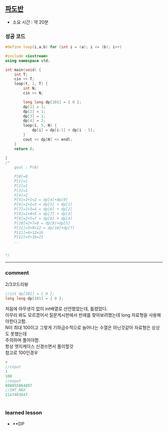 
## [파도반 ](https://www.acmicpc.net/problem/9461)
* 소요 시간 : 약 20분

### 성공 코드
```cpp
#define loop(i,a,b) for (int i = (a); i <= (b); i++)

#include <iostream>
using namespace std;

int main(void) {
	int T;
	cin >> T;
	loop(t, 1, T) {
		int N;
		cin >> N;

		long long dp[101] = { 0 };
		dp[1] = 1;
		dp[2] = 1;
		dp[3] = 1;
		dp[4] = 2;
		loop(i, 5, N) {
			dp[i] = dp[i-1] + dp[i - 5];
		}
		cout << dp[N] << endl;
	}
	return 0;
	
}
/*
	goal : P(N)

	P[0]=0
	P[1]=1
	P[2]=1
	P[3]=1
	P[4]=2
	P[5]=1+1=2 = dp[4]+dp[0]
	P[6]=1+2=3 = dp[5] + dp[1]
	P[7]=1+3=4 = dp[6] + dp[2]
	P[8]=1+4=5 = dp[7] + dp[3]
	P[9]=2+5=7 = dp[8] + dp[4]
	P[10]=2+7=9 = dp[9]+dp[5]
	P[11]=3+9=12 = dp[10]+dp[7]
	P[11]=4+12=16
	P[12]=5+16=21
	..


*/

```



----------------------------------------------------------------------------
### comment 
      
2/3코드리뷰   


```cpp
//int dp[101] = { 0 };
long long dp[101] = { 0 };
``` 
처음에 아무생각 없이 int배열로 선언했었는데, 틀렸었다.   
아무리 봐도 모르겠어서 질문게시판에서 반례를 찾아보려했는데 long 자료형을 사용해야한다고함.   
N이 최대 100이고 그렇게 기하급수적으로 늘어나는 수열은 아닌것같아 자료형은 상상도 못했는데   
주의하며 풀어야함.   
항상 엣지케이스 신경쓰면서 풀이할것  
참고로 100인경우
```cpp
>
//input
1
100
//ouput
888855064897
//INT_MAX
2147483647
```




#
#
 ### learned lesson
 
* **DP
#
#
 
 
 
 
 
